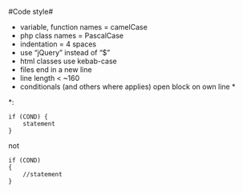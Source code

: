 #Code style#

- variable, function names = camelCase
- php class names = PascalCase
- indentation = 4 spaces
- use “jQuery” instead of “$”
- html classes use kebab-case
- files end in a new line
- line length < ~160
- conditionals (and others where applies) open block on own line * 


*:   
```
if (COND) {
	statement
}
```

not
```
if (COND)
{
	//statement
}
```
